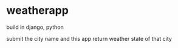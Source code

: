 # weatherapp

build in django, python

submit the city name and this app return weather state of that city
